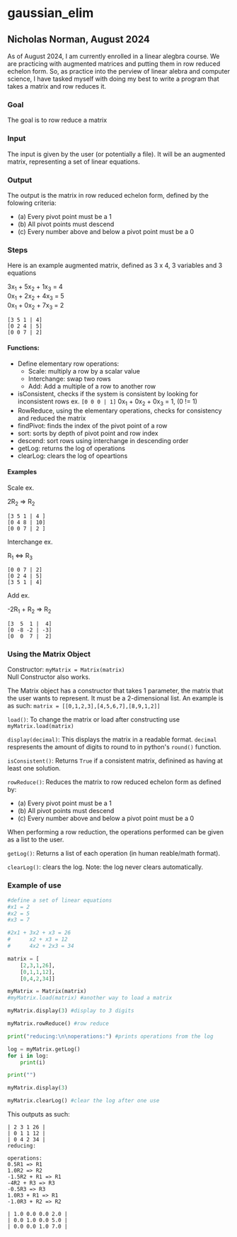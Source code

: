 # gaussian_elim

## Nicholas Norman, August 2024

As of August 2024, I am currently enrolled in a linear alegbra course. We are practicing with augmented matrices and putting them in row reduced echelon form. So, as practice into the perview of linear alebra and computer science, I have tasked myself with doing my best to write a program that takes a matrix and row reduces it.

### Goal

The goal is to row reduce a matrix

### Input

The input is given by the user (or potentially a file). It will be an augmented matrix, representing a set of linear equations.

### Output

The output is the matrix in row reduced echelon form, defined by the folowing criteria:

* (a) Every pivot point must be a 1
* (b) All pivot points must descend
* (c) Every number above and below a pivot point must be a 0

### Steps

Here is an example augmented matrix, defined as 3 x 4, 3 variables and 3 equations

3x<sub>1</sub> + 5x<sub>2</sub> + 1x<sub>3</sub> = 4<br>
0x<sub>1</sub> + 2x<sub>2</sub> + 4x<sub>3</sub> = 5<br>
0x<sub>1</sub> + 0x<sub>2</sub> + 7x<sub>3</sub> = 2
```
[3 5 1 | 4]
[0 2 4 | 5]
[0 0 7 | 2]
```

#### Functions:

* Define elementary row operations:
    * Scale: multiply a row by a scalar value
    * Interchange: swap two rows
    * Add: Add a multiple of a row to another row
* isConsistent, checks if the system is consistent by looking for inconsistent rows ex. `[0 0 0 | 1]` 0x<sub>1</sub> + 0x<sub>2</sub> + 0x<sub>3</sub> = 1, (0 != 1)
* RowReduce, using the elementary operations, checks for consistency and reduced the matrix
* findPivot: finds the index of the pivot point of a row
* sort: sorts by depth of pivot point and row index
* descend: sort rows using interchange in descending order
* getLog: returns the log of operations
* clearLog: clears the log of opeartions

#### Examples

Scale ex.

2R<sub>2</sub> => R<sub>2</sub>
```
[3 5 1 | 4 ]
[0 4 8 | 10]
[0 0 7 | 2 ]
```
Interchange ex.

R<sub>1</sub> <=> R<sub>3</sub>
```
[0 0 7 | 2]
[0 2 4 | 5]
[3 5 1 | 4]
```
Add ex.

-2R<sub>1</sub> + R<sub>2</sub> => R<sub>2</sub>
```
[3  5  1 |  4]
[0 -8 -2 | -3]
[0  0  7 |  2]
```

### Using the Matrix Object

Constructor: `myMatrix = Matrix(matrix)`<br>
Null Constructor also works.

The Matrix object has a constructor that takes 1 parameter, the matrix that the user wants to represent. It must be a 2-dimensional list. An example is as such: `matrix = [[0,1,2,3],[4,5,6,7],[8,9,1,2]]`

`load()`: To change the matrix or load after constructing use `myMatrix.load(matrix)`

`display(decimal)`: This displays the matrix in a readable format. `decimal` respresents the amount of digits to round to in python's `round()` function.

`isConsistent()`: Returns `True` if a consistent matrix, definined as having at least one solution.

`rowReduce()`: Reduces the matrix to row reduced echelon form as defined by:

* (a) Every pivot point must be a 1
* (b) All pivot points must descend
* (c) Every number above and below a pivot point must be a 0

When performing a row reduction, the operations performed can be given as a list to the user.

`getLog()`: Returns a list of each operation (in human reable/math format).

`clearLog()`: clears the log. Note: the log never clears automatically.

### Example of use

```py
#define a set of linear equations
#x1 = 2
#x2 = 5
#x3 = 7

#2x1 + 3x2 + x3 = 26
#      x2 + x3 = 12
#      4x2 + 2x3 = 34

matrix = [
    [2,3,1,26],
    [0,1,1,12],
    [0,4,2,34]]

myMatrix = Matrix(matrix)
#myMatrix.load(matrix) #another way to load a matrix

myMatrix.display(3) #display to 3 digits

myMatrix.rowReduce() #row reduce

print("reducing:\n\noperations:") #prints operations from the log

log = myMatrix.getLog()
for i in log:
    print(i)

print("")

myMatrix.display(3)

myMatrix.clearLog() #clear the log after one use
```

This outputs as such:

```
| 2 3 1 26 |
| 0 1 1 12 |
| 0 4 2 34 |
reducing:

operations:
0.5R1 => R1
1.0R2 => R2
-1.5R2 + R1 => R1
-4R2 + R3 => R3
-0.5R3 => R3
1.0R3 + R1 => R1
-1.0R3 + R2 => R2

| 1.0 0.0 0.0 2.0 |
| 0.0 1.0 0.0 5.0 |
| 0.0 0.0 1.0 7.0 |
```